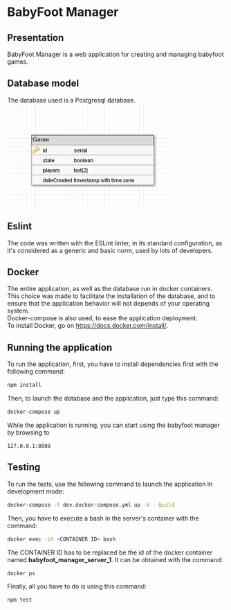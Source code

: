 # BabyFoot Manager
## Presentation
BabyFoot Manager is a web application for creating and managing babyfoot games.

## Database model
The database used is a Postgresql database.  
![Database schema](doc/resources/babyfoot_database.png)

## Eslint
The code was written with the ESLint linter, in its standard configuration, as it's considered as a generic and basic norm, used by lots of developers.

## Docker
The entire application, as well as the database run in docker containers.
This choice was made to facilitate the installation of the database, and to ensure that the application behavior will not depends of your operating system.   
Docker-compose is also used, to ease the application deployment.  
To install Docker, go on https://docs.docker.com/install/. 

## Running the application
To run the application, first, you have to install dependencies first with the following command:
```sh
npm install
```
Then, to launch the database and the application, just type this command:
```sh
docker-compose up
```
While the application is running, you can start using the babyfoot manager by browsing to
```
127.0.0.1:8089
```

## Testing
To run the tests, use the following command to launch the application in development mode:
```sh
docker-compose -f dev.docker-compose.yml up -d --build
``` 
Then, you have to execute a bash in the server's container with the command:
```sh
docker exec -it <CONTAINER ID> bash
```
The CONTAINER ID has to be replaced be the id of the docker container named **babyfoot_manager_server_1**.
It can be obtained with the command:
```sh
docker ps
```   
Finally, all you have to do is using this command:
```sh
npm test
``` 
